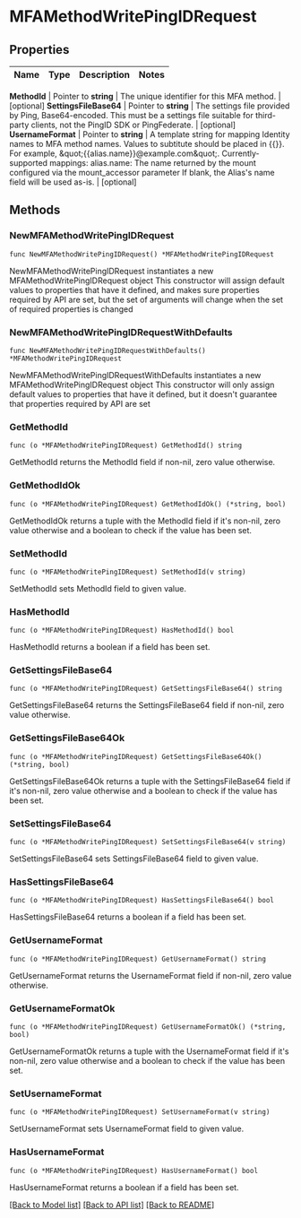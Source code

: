 # MFAMethodWritePingIDRequest


## Properties

Name | Type | Description | Notes
------------ | ------------- | ------------- | -------------


**MethodId** | Pointer to **string** | The unique identifier for this MFA method. | [optional] 
**SettingsFileBase64** | Pointer to **string** | The settings file provided by Ping, Base64-encoded. This must be a settings file suitable for third-party clients, not the PingID SDK or PingFederate. | [optional] 
**UsernameFormat** | Pointer to **string** | A template string for mapping Identity names to MFA method names. Values to subtitute should be placed in {{}}. For example, \&quot;{{alias.name}}@example.com\&quot;. Currently-supported mappings: alias.name: The name returned by the mount configured via the mount_accessor parameter If blank, the Alias&#x27;s name field will be used as-is. | [optional] 



## Methods


### NewMFAMethodWritePingIDRequest

`func NewMFAMethodWritePingIDRequest() *MFAMethodWritePingIDRequest`

NewMFAMethodWritePingIDRequest instantiates a new MFAMethodWritePingIDRequest object
This constructor will assign default values to properties that have it defined,
and makes sure properties required by API are set, but the set of arguments
will change when the set of required properties is changed

### NewMFAMethodWritePingIDRequestWithDefaults

`func NewMFAMethodWritePingIDRequestWithDefaults() *MFAMethodWritePingIDRequest`

NewMFAMethodWritePingIDRequestWithDefaults instantiates a new MFAMethodWritePingIDRequest object
This constructor will only assign default values to properties that have it defined,
but it doesn't guarantee that properties required by API are set


### GetMethodId

`func (o *MFAMethodWritePingIDRequest) GetMethodId() string`

GetMethodId returns the MethodId field if non-nil, zero value otherwise.

### GetMethodIdOk

`func (o *MFAMethodWritePingIDRequest) GetMethodIdOk() (*string, bool)`

GetMethodIdOk returns a tuple with the MethodId field if it's non-nil, zero value otherwise
and a boolean to check if the value has been set.

### SetMethodId

`func (o *MFAMethodWritePingIDRequest) SetMethodId(v string)`

SetMethodId sets MethodId field to given value.


### HasMethodId

`func (o *MFAMethodWritePingIDRequest) HasMethodId() bool`

HasMethodId returns a boolean if a field has been set.




### GetSettingsFileBase64

`func (o *MFAMethodWritePingIDRequest) GetSettingsFileBase64() string`

GetSettingsFileBase64 returns the SettingsFileBase64 field if non-nil, zero value otherwise.

### GetSettingsFileBase64Ok

`func (o *MFAMethodWritePingIDRequest) GetSettingsFileBase64Ok() (*string, bool)`

GetSettingsFileBase64Ok returns a tuple with the SettingsFileBase64 field if it's non-nil, zero value otherwise
and a boolean to check if the value has been set.

### SetSettingsFileBase64

`func (o *MFAMethodWritePingIDRequest) SetSettingsFileBase64(v string)`

SetSettingsFileBase64 sets SettingsFileBase64 field to given value.


### HasSettingsFileBase64

`func (o *MFAMethodWritePingIDRequest) HasSettingsFileBase64() bool`

HasSettingsFileBase64 returns a boolean if a field has been set.




### GetUsernameFormat

`func (o *MFAMethodWritePingIDRequest) GetUsernameFormat() string`

GetUsernameFormat returns the UsernameFormat field if non-nil, zero value otherwise.

### GetUsernameFormatOk

`func (o *MFAMethodWritePingIDRequest) GetUsernameFormatOk() (*string, bool)`

GetUsernameFormatOk returns a tuple with the UsernameFormat field if it's non-nil, zero value otherwise
and a boolean to check if the value has been set.

### SetUsernameFormat

`func (o *MFAMethodWritePingIDRequest) SetUsernameFormat(v string)`

SetUsernameFormat sets UsernameFormat field to given value.


### HasUsernameFormat

`func (o *MFAMethodWritePingIDRequest) HasUsernameFormat() bool`

HasUsernameFormat returns a boolean if a field has been set.









[[Back to Model list]](../README.md#documentation-for-models) [[Back to API list]](../README.md#documentation-for-api-endpoints) [[Back to README]](../README.md)



